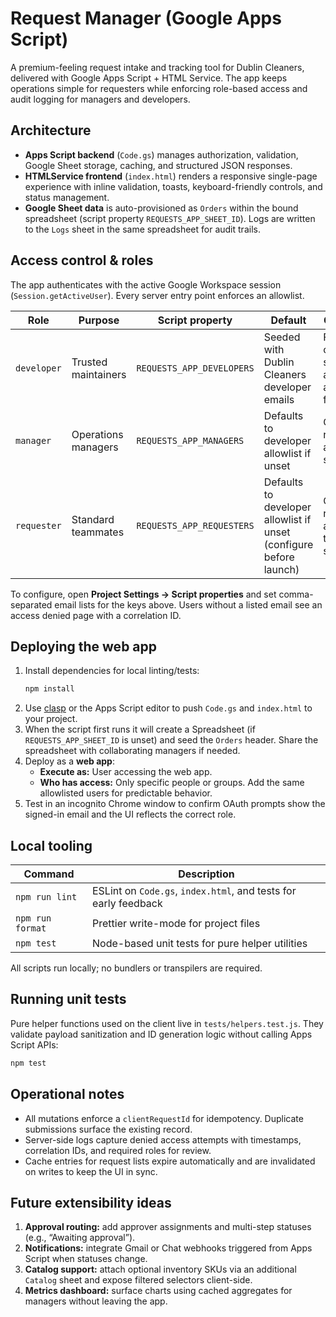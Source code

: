 # Request Manager (Google Apps Script)

A premium-feeling request intake and tracking tool for Dublin Cleaners, delivered with Google Apps Script + HTML Service. The app keeps operations simple for requesters while enforcing role-based access and audit logging for managers and developers.

## Architecture

- **Apps Script backend** (`Code.gs`) manages authorization, validation, Google Sheet storage, caching, and structured JSON responses.
- **HTMLService frontend** (`index.html`) renders a responsive single-page experience with inline validation, toasts, keyboard-friendly controls, and status management.
- **Google Sheet data** is auto-provisioned as `Orders` within the bound spreadsheet (script property `REQUESTS_APP_SHEET_ID`). Logs are written to the `Logs` sheet in the same spreadsheet for audit trails.

## Access control & roles

The app authenticates with the active Google Workspace session (`Session.getActiveUser`). Every server entry point enforces an allowlist.

| Role        | Purpose             | Script property           | Default                                                            | Capabilities                                              |
| ----------- | ------------------- | ------------------------- | ------------------------------------------------------------------ | --------------------------------------------------------- |
| `developer` | Trusted maintainers | `REQUESTS_APP_DEVELOPERS` | Seeded with Dublin Cleaners developer emails                       | Full access, can edit statuses, and access admin features |
| `manager`   | Operations managers | `REQUESTS_APP_MANAGERS`   | Defaults to developer allowlist if unset                           | Create requests and update statuses                       |
| `requester` | Standard teammates  | `REQUESTS_APP_REQUESTERS` | Defaults to developer allowlist if unset (configure before launch) | Create requests and view their submissions                |

To configure, open **Project Settings → Script properties** and set comma-separated email lists for the keys above. Users without a listed email see an access denied page with a correlation ID.

## Deploying the web app

1. Install dependencies for local linting/tests:
   ```bash
   npm install
   ```
2. Use [clasp](https://github.com/google/clasp) or the Apps Script editor to push `Code.gs` and `index.html` to your project.
3. When the script first runs it will create a Spreadsheet (if `REQUESTS_APP_SHEET_ID` is unset) and seed the `Orders` header. Share the spreadsheet with collaborating managers if needed.
4. Deploy as a **web app**:
   - **Execute as:** User accessing the web app.
   - **Who has access:** Only specific people or groups. Add the same allowlisted users for predictable behavior.
5. Test in an incognito Chrome window to confirm OAuth prompts show the signed-in email and the UI reflects the correct role.

## Local tooling

| Command          | Description                                                     |
| ---------------- | --------------------------------------------------------------- |
| `npm run lint`   | ESLint on `Code.gs`, `index.html`, and tests for early feedback |
| `npm run format` | Prettier write-mode for project files                           |
| `npm test`       | Node-based unit tests for pure helper utilities                 |

All scripts run locally; no bundlers or transpilers are required.

## Running unit tests

Pure helper functions used on the client live in `tests/helpers.test.js`. They validate payload sanitization and ID generation logic without calling Apps Script APIs:

```bash
npm test
```

## Operational notes

- All mutations enforce a `clientRequestId` for idempotency. Duplicate submissions surface the existing record.
- Server-side logs capture denied access attempts with timestamps, correlation IDs, and required roles for review.
- Cache entries for request lists expire automatically and are invalidated on writes to keep the UI in sync.

## Future extensibility ideas

1. **Approval routing:** add approver assignments and multi-step statuses (e.g., “Awaiting approval”).
2. **Notifications:** integrate Gmail or Chat webhooks triggered from Apps Script when statuses change.
3. **Catalog support:** attach optional inventory SKUs via an additional `Catalog` sheet and expose filtered selectors client-side.
4. **Metrics dashboard:** surface charts using cached aggregates for managers without leaving the app.
